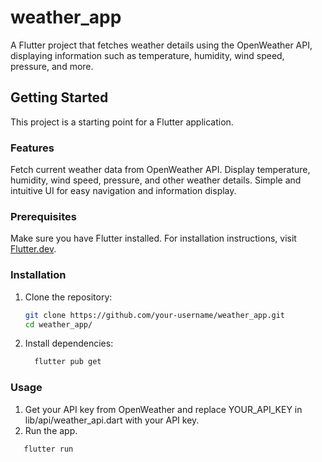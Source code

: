# weather_app
  A Flutter project that fetches weather details using the OpenWeather API, displaying information such as temperature, humidity, wind speed, pressure, and more.

## Getting Started

This project is a starting point for a Flutter application.

### Features
  Fetch current weather data from OpenWeather API.
  Display temperature, humidity, wind speed, pressure, and other weather details.
  Simple and intuitive UI for easy navigation and information display.

### Prerequisites

Make sure you have Flutter installed. For installation instructions, visit [Flutter.dev](https://flutter.dev/docs/get-started/install).

### Installation

1. Clone the repository:

   ```bash
   git clone https://github.com/your-username/weather_app.git
   cd weather_app/
2. Install dependencies:
   ```bash
     flutter pub get

### Usage

1. Get your API key from OpenWeather and replace YOUR_API_KEY in lib/api/weather_api.dart with your API key.
2. Run the app.
  ```bash
     flutter run


 
 
